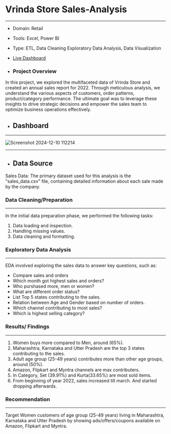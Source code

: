 # Vrinda Store Sales-Analysis
---
- Domain: Retail
- Tools: Excel, Power BI
- Type:   ETL, Data Cleaning Exploratory Data Analysis, Data Visualization
- [Live Dashboard](https://app.powerbi.com/view?r=eyJrIjoiN2U1YThjNjYtZDJiOS00ZTdjLWE1N2YtNWVmODY5OTJiY2JjIiwidCI6ImM2ZTU0OWIzLTVmNDUtNDAzMi1hYWU5LWQ0MjQ0ZGM1YjJjNCJ9)

- ### Project Overview
In this project, we explored the multifaceted data of Vrinda Store and created an annual sales report for 2022. Through meticulous analysis, we understand the various aspects of customers, order patterns, product/category performance. The ultimate goal was to leverage these insights to drive strategic decisions and empower the sales team to optimize business operations effectively.

- ## Dashboard
---
![Screenshot 2024-12-10 112214](https://github.com/user-attachments/assets/0b71a85f-a38e-4c9f-8ec7-0df0ece639ef)



---

- ## Data Source
Sales Data: The primary dataset used for this analysis is the "sales_data.csv" file, containing detailed information about each sale made by the company.


### Data Cleaning/Preparation
-----

In the initial data preparation phase, we performed the following tasks:
1. Data loading and inspection.
2. Handling missing values.
3. Data cleaning and formatting.

### Exploratory Data Analysis
---

EDA involved exploring the sales data to answer key questions, such as:

- Compare sales and orders
- Which month got highest sales and orders?
- Who purshased more, men or women?
- What are different order status?
- List Top 5 states contributing to the sales.
- Relation between Age and Gender based on number of orders.
- Which channel contributing to most sales?
- Which is highest selling category?

### Results/ Findings
  ---
1. Women buys more compared to Men, around (65%).
2. Maharashtra, Karnataka and Utter Pradesh are the top 3 states contributing to the sales.
3. Adult age group (25-49 years) contributes more than other age groups, around (50%).
4. Amazon, Flipkart and Myntra channels are max contributers.
5. In Category, Set (39.91%) and Kurta(33.65%) are most sold items.
6. From beginning of year 2022, sales increased till march. And started dropping afterwards.

### Recommendation
---
Target Women customers of age group (25-49 years) living in Maharashtra, Karnataka and Utter Pradesh
 by showing ads/offers/coupons available on Amazon, Flipkart and Myntra.
     

  
